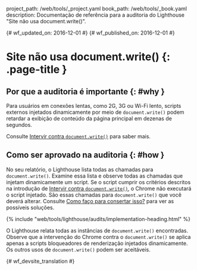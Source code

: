 project_path: /web/tools/_project.yaml
book_path: /web/tools/_book.yaml
description: Documentação de referência para a auditoria do Lighthouse "Site não usa document.write()".

{# wf_updated_on: 2016-12-01 #}
{# wf_published_on: 2016-12-01 #}

# Site não usa document.write() {: .page-title }

## Por que a auditoria é importante {: #why }

Para usuários em conexões lentas, como 2G, 3G ou Wi-Fi lento, scripts
externos injetados dinamicamente por meio de `document.write()` podem retardar a exibição de
conteúdo da página principal em dezenas de segundos.

Consulte [Intervir contra `document.write()`][blog] para saber mais.

[blog]: /web/updates/2016/08/removing-document-write

## Como ser aprovado na auditoria {: #how }

No seu relatório, o Lighthouse lista todas as chamadas para `document.write()`.
Examine essa lista e observe todas as chamadas que injetam dinamicamente um script.
Se o script cumprir os critérios descritos na introdução de
[Intervir contra `document.write()`][blog], o Chrome não executará o
script injetado. São essas chamadas para `document.write()` que você
deverá alterar. Consulte [Como faço para consertar isso?][fix] para ver as possíveis soluções. 

[fix]: /web/updates/2016/08/removing-document-write#how_do_i_fix_this

{% include "web/tools/lighthouse/audits/implementation-heading.html" %}

O Lighthouse relata todas as instâncias de `document.write()` encontradas.
Observe que a intervenção do Chrome contra o `document.write()` se aplica apenas a
scripts bloqueadores de renderização injetados dinamicamente. Os outros usos de `document.write()`
podem ser aceitáveis.


{# wf_devsite_translation #}
